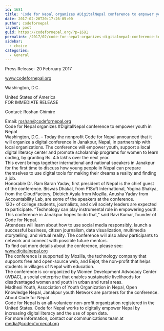 ```yaml
---
id: 1681
title: 'Code for Nepal organizes #DigitalNepal conference to empower youth in Nepal'
date: 2017-02-20T20:17:26-05:00
author: codefornepal
layout: post
guid: https://codefornepal.org/?p=1681
permalink: /2017/02/code-for-nepal-organizes-digitalnepal-conference-to-empower-youth-in-nepal/
sidebar:
  - choice
categories:
  - General
---
```

Press Release- 20 February 2017

www.codefornepal.org

Washington, D.C.

United States of America  
FOR IMMEDIATE RELEASE

Contact: Roshan Ghimire

Email: roshan@codefornepal.org  
Code for Nepal organizes #DigitalNepal conference to empower youth in Nepal  
Washington, D.C. &#8211; Today the nonprofit Code for Nepal announced that it will organize a digital conference in Janakpur, Nepal, in partnership with local organizations. The conference will empower youth, support a local digital literacy center and promote scholarship programs for women to learn coding, by granting Rs. 4.5 lakhs over the next year.  
This event brings together international and national speakers in Janakpur for the first time to discuss how young people in Nepal can prepare themselves to use digital tools for making their dreams a reality and finding a job.  
Honorable Dr. Ram Baran Yadav, first president of Nepal is the chief guest of the conference. Biswas Dhakal, from F1Soft International, Yogina Shakya, from the CloudFactory, Dietrich Ayala from Mozilla, Anusha Yadav from Accountability Lab, are some of the speakers at the conference.  
120+ of college students, journalists, and civil society leaders are expected to participate. “Technology can play instrumental role in empowering youth. This conference in Janakpur hopes to do that,” said Ravi Kumar, founder of Code for Nepal.  
Attendees will learn about how to use social media responsibly, launch a successful business, citizen journalism, data visualization, multimedia storytelling, and virtual reality. The conference will also allow participants to network and connect with possible future mentors.  
To find out more details about the conference, please see: www.digitalnepal.org  
The conference is supported by Mozilla, the technology company that supports free and open-source web, and Eejot, the non-profit that helps students in villages of Nepal with education.  
The conference is co-organized by Women Development Advocacy Center (WDAC), a social enterprise that enables sustainable livelihoods for disadvantaged women and youth in urban and rural areas.  
Madhesi Youth, Association of Youth Organization in Nepal, Open Knowledge Nepal, Janakpur youth Network are partners for the conference.  
About Code for Nepal  
Code for Nepal is an all-volunteer non-profit organization registered in the United States. Code for Nepal works to digitally empower Nepal by increasing digital literacy and the use of open data.  
For more information, contact our communications team at media@codeofornepal.org